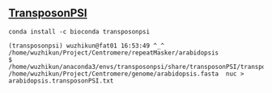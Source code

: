 ## [TransposonPSI](https://github.com/NBISweden/TransposonPSI)

```
conda install -c bioconda transposonpsi
```

```
(transposonpsi) wuzhikun@fat01 16:53:49 ^_^ /home/wuzhikun/Project/Centromere/repeatMasker/arabidopsis 
$ /home/wuzhikun/anaconda3/envs/transposonpsi/share/transposonPSI/transposonPSI.pl /home/wuzhikun/Project/Centromere/genome/arabidopsis.fasta  nuc > arabidopsis.transposonPSI.txt
```


